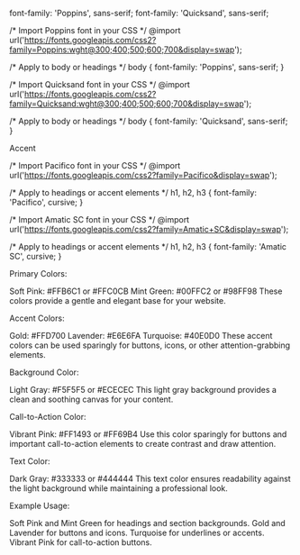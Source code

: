 font-family: 'Poppins', sans-serif;
font-family: 'Quicksand', sans-serif;

/* Import Poppins font in your CSS */
@import url('https://fonts.googleapis.com/css2?family=Poppins:wght@300;400;500;600;700&display=swap');

/* Apply to body or headings */
body {
    font-family: 'Poppins', sans-serif;
}


/* Import Quicksand font in your CSS */
@import url('https://fonts.googleapis.com/css2?family=Quicksand:wght@300;400;500;600;700&display=swap');

/* Apply to body or headings */
body {
    font-family: 'Quicksand', sans-serif;
}


Accent

/* Import Pacifico font in your CSS */
@import url('https://fonts.googleapis.com/css2?family=Pacifico&display=swap');

/* Apply to headings or accent elements */
h1, h2, h3 {
    font-family: 'Pacifico', cursive;
}


/* Import Amatic SC font in your CSS */
@import url('https://fonts.googleapis.com/css2?family=Amatic+SC&display=swap');

/* Apply to headings or accent elements */
h1, h2, h3 {
    font-family: 'Amatic SC', cursive;
}



Primary Colors:

Soft Pink: #FFB6C1 or #FFC0CB
Mint Green: #00FFC2 or #98FF98
These colors provide a gentle and elegant base for your website.

Accent Colors:

Gold: #FFD700
Lavender: #E6E6FA
Turquoise: #40E0D0
These accent colors can be used sparingly for buttons, icons, or other attention-grabbing elements.

Background Color:

Light Gray: #F5F5F5 or #ECECEC
This light gray background provides a clean and soothing canvas for your content.

Call-to-Action Color:

Vibrant Pink: #FF1493 or #FF69B4
Use this color sparingly for buttons and important call-to-action elements to create contrast and draw attention.

Text Color:

Dark Gray: #333333 or #444444
This text color ensures readability against the light background while maintaining a professional look.

Example Usage:

Soft Pink and Mint Green for headings and section backgrounds.
Gold and Lavender for buttons and icons.
Turquoise for underlines or accents.
Vibrant Pink for call-to-action buttons.
